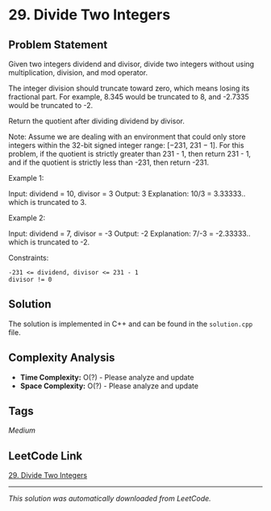 # 29. Divide Two Integers

## Problem Statement

Given two integers dividend and divisor, divide two integers without using multiplication, division, and mod operator.

The integer division should truncate toward zero, which means losing its fractional part. For example, 8.345 would be truncated to 8, and -2.7335 would be truncated to -2.

Return the quotient after dividing dividend by divisor.

Note: Assume we are dealing with an environment that could only store integers within the 32-bit signed integer range: [&minus;231, 231 &minus; 1]. For this problem, if the quotient is strictly greater than 231 - 1, then return 231 - 1, and if the quotient is strictly less than -231, then return -231.

Example 1:

Input: dividend = 10, divisor = 3
Output: 3
Explanation: 10/3 = 3.33333.. which is truncated to 3.

Example 2:

Input: dividend = 7, divisor = -3
Output: -2
Explanation: 7/-3 = -2.33333.. which is truncated to -2.

Constraints:

	-231 <= dividend, divisor <= 231 - 1
	divisor != 0

## Solution

The solution is implemented in C++ and can be found in the `solution.cpp` file.

## Complexity Analysis

- **Time Complexity:** O(?) - Please analyze and update
- **Space Complexity:** O(?) - Please analyze and update

## Tags

*Medium*

## LeetCode Link

[29. Divide Two Integers](https://leetcode.com/problems/divide-two-integers/)

---

*This solution was automatically downloaded from LeetCode.*
